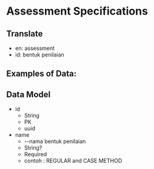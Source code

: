 # Assessment Specifications

## Translate

- en: assessment
- id: bentuk penilaian

## Examples of Data:

## Data Model

- id
  - String
  - PK
  - uuid
- name
  - --nama bentuk penilaian
  - String?
  - Required
  - contoh : REGULAR and CASE METHOD